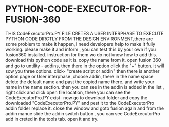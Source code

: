 # PYTHON-CODE-EXECUTOR-FOR-FUSION-360
THIS CodeExecutorPro.PY FILE CRETES A USER INTERPHASE TO EXECUTE PYTHON CODE DIRCTLY FROM THE DESIGN ENVIRONMENT,there are some problem to make it happen, I need developers help to make It fully working. please make it and inform , you can test this by your own if you fusion360 installed. 
instruction for them wo do not know how to add this.
download this python code as it is. copy the name from it.
open fusion 360 and go to untility - addins, then there in the option click the "+" button.
it will sow you three options. click- "create script or addin" then there is another option page or User interphase ,choose addin, 
there in the name space delete the default name and past the copied name there. and write your name in the name section.
then you can see in the addin is added in the list , right click and click open file location,
there you can see the CodeExecutorPro.PY exist- now go to download folder and copy the downloaded "CodeExecutorPro.PY" and pest it to the CodeExecutorPro addin folder replace it.
close the window and goto fusion again and from the addin manue slide the addin switch button , you can see CodeExecutorPro add in creted in the tools tab. open it and try.
